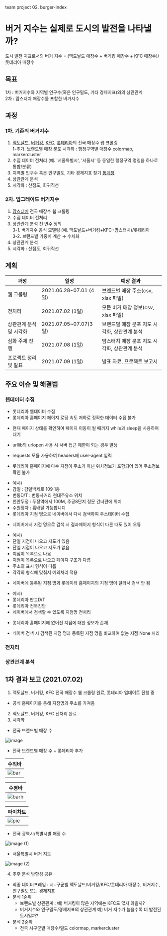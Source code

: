 team project 02. burger-index
# 버거 지수는 실제로 도시의 발전을 나타낼까?


도시 발전 지표로서의 버거 지수 = (맥도날드 매장수 + 버거킹 매장수 +  KFC 매장수)/롯데리아 매장수

## 목표
1차 : 버거지수와 지역별 인구수(혹은 인구밀도, 기타 경제지표)와의 상관관계  
2차 : 맘스터치 매장수를 포함한 버거지수 

## 과정
### 1차. 기존의 버거지수
1. [맥도날드](https://www.mcdonalds.co.kr/kor/main.do), [버거킹](https://www.burgerking.co.kr/#/home), [KFC](https://www.kfckorea.com/), [롯데리아](http://www.lotteria.com/index.asp)의 전국 매장수 웹 크롤링  
1-추가. 브랜드별 매장 분포 시각화 : 행정구역별 매장수 colormap, markercluster
2. 수집 데이터 전처리 (예. '서울특별시', '서울시' 등 동일한 행정구역 명칭을 하나로 통합/분류)
2. 지역별 인구수 혹은 인구밀도, 기타 경제지표 찾기 [통계청](https://kostat.go.kr/portal/korea/index.action)
3. 상관관계 분석
4. 시각화 : 산점도, 회귀직선

### 2차. 업그레이드 버거지수
1. [맘스터치](https://www.momstouch.co.kr/) 전국 매장수 웹 크롤링
2. 수집 데이터 전처리  
3. 상관관계 분석 전 변수 정의  
3-1. 버거지수 공식 모델링 (예. 맥도날드+버거킹+KFC+맘스터치)/롯데리아  
3-2. 브랜드별 가중치 계산 → 수치화   
4. 상관관계 분석  
5. 시각화 : 산점도, 회귀직선

## 계획
|과정|일정|예상 결과|
|--|--|--|
|웹 크롤링| 2021.06.28~07.01 (4일)|브랜드별 매장 주소(csv, xlsx 파일)|
|전처리| 2021.07.02 (1일) | 모든 버거 매장 정보(csv, xlsx 파일) |
|상관관계 분석 및 시각화| 2021.07.05~07.07(3일)|브랜드별 매장 분포 지도 시각화, 상관관계 분석|
|심화 주제 진행 | 2021.07.08 (1일)|맘스터치 매장 분포 지도 시각화, 상관관계 분석|
|프로젝트 정리 및 발표| 2021.07.09 (1일)| 발표 자료, 프로젝트 보고서|

## 주요 이슈 및 해결법
### 웹데이터 수집
* 롯데리아 웹데이터 수집
 * 롯데리아 홈페이지 페이지 로딩 속도 저하로 정확한 데이터 수집 불가
  - 현재 페이지 상태를 확인하여 페이지 이동이 될 때까지 while과 sleep을 사용하여 대기

 * urllib의 urlopen 사용 시 서버 접근 제한이 되는 경우 발생
  - requests 모듈 사용하여 headers에 user-agent 입력

 * 롯데리아 홈페이지에 다수 지점이 주소가 아닌 위치정보가 포함되어 있어 주소정보 확인 불가
  - 예시)
   - 감일 : 감일백제로 109 1층
   - 번동D/T : 번동사거리 현대주유소 위치
   - 천안두정 : 두정역에서 100M, 주공8단지 정문 건너편에 위치
   - 수원정자 : 홈배달 가능합니디
  - 롯데리아 지점 명으로 네이버에서 다시 검색하여 주소데이터 수집

 * 네이버에서 지점 명으로 검색 시 결과페이지 형식이 다른 때도 있어 오류
  - 예시)
   - 단일 지점이 나오고 지도가 있음
   - 단일 지점이 나오고 지도가 없음
   - 지점이 목록으로 나옴
   - 지점이 목록으로 나오고 페이지 구조가 다름
   - 주소의 표시 형식이 다름
  - 각각의 형식에 맞춰서 예외처리 적용

 * 네이버에 등록된 지점 명과 롯데이라 홈페이지의 지점 명이 달라서 검색 안 됨
  - 예시)
   - 롯데리아 판교D/T
   - 롯데리아 전북진안
  - 네이버에서 검색할 수 있도록 지점명 전처리

 * 롯데리아 홈페이지에 없어진 지점에 대한 정보가 존재
  - 네이버 검색 시 검색된 지점 명과 등록된 지점 명을 비교하여 없는 지점 None 처리

### 전처리
### 상관관계 분석
### 


##  1차 결과 보고 (2021.07.02)
1.  맥도날드, 버거킹, KFC 전국 매장수 웹 크롤링 완료, 롯데리아 업데이트 진행 중
 - 공식 홈페이지를 통해 지점명과 주소를 가져옴
2.  맥도날드, 버거킹, KFC 전처리 완료
3.  시각화

- 전국 브랜드별 매장 수

![image](https://user-images.githubusercontent.com/38090151/124228920-d6552f80-db47-11eb-8ad1-4c234196b435.png)

- 전국 브랜드별 매장 수 + 롯데리아 추가

|수직바|
|---|
|![bar](https://user-images.githubusercontent.com/38090151/124228898-cf2e2180-db47-11eb-8787-c7d8fcbcf742.png) | 

|수평바|
|----|
|![barh](https://user-images.githubusercontent.com/38090151/124228902-d05f4e80-db47-11eb-97cf-e5d5bdfc38f8.png) |

|파이차트|
|-----|
|![pie](https://user-images.githubusercontent.com/38090151/124228904-d0f7e500-db47-11eb-9b11-478980b1f3f2.png) |


- 전국 광역시/특별시별 매장 수

![image (1)](https://user-images.githubusercontent.com/38090151/124228919-d5bc9900-db47-11eb-9527-ad10213b5227.png)


- 서울특별시 버거 지도


![image (2)](https://user-images.githubusercontent.com/38090151/124228906-d1907b80-db47-11eb-9df7-10a7a2a7a97d.png)


4. 추후 분석 방향성 공유
- 최종 데이터프레임 : 시+구군별 맥도날드/버거킹/KFC/롯데리아 매장수, 버거지수, 인구밀도 또는 경제지표
- 분석 1순위 
  - 브랜드별 상관관계 : 예) 버거킹이 많은 지역에는 KFC도 많지 않을까?
  - 버거지수와 인구밀도/경제지표의 상관관계 예) 버거 지수가 높을수록 더 발전된 도시일까?
- 분석 2순위
  - 전국 시구군별 매장수/밀도 colormap, markercluster




